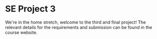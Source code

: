 # SE Project 3 

We're in the home stretch, welcome to the third and final project! The relevant details for the requirements and submission can be found in the course website. 
